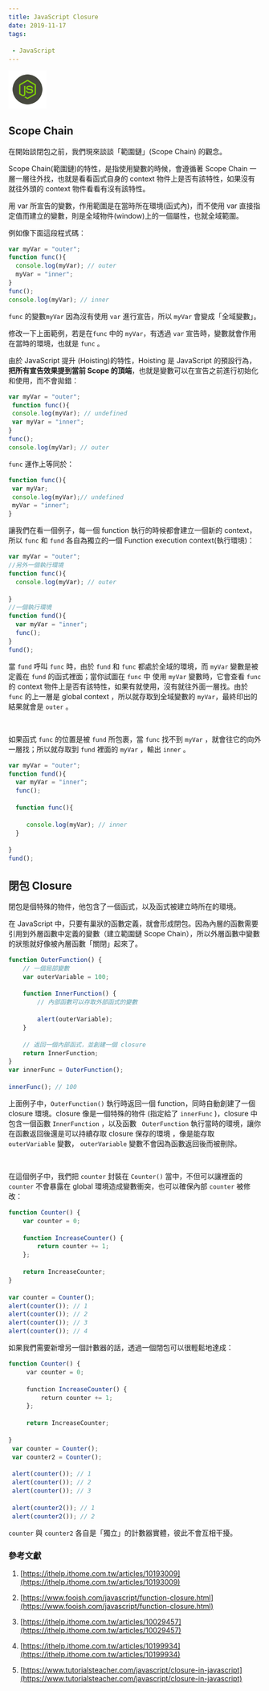 ```yaml
---
title: JavaScript Closure
date: 2019-11-17
tags:

 - JavaScript
---
```


<img src="logo.svg" style="width:15%;">

<br/>

## Scope Chain

在開始談閉包之前，我們現來談談「範圍鏈」(Scope Chain) 的觀念。

Scope Chain(範圍鏈)的特性，是指使用變數的時候，會遵循著 Scope Chain 一層一層往外找，也就是看看函式自身的 context 物件上是否有該特性，如果沒有就往外頭的 context 物件看看有沒有該特性。

用 var 所宣告的變數，作用範圍是在當時所在環境(函式內)，而不使用 var 直接指定值而建立的變數，則是全域物件(window)上的一個屬性，也就全域範圍。

例如像下面這段程式碼：

```javascript
var myVar = "outer";
function func(){
  console.log(myVar); // outer
  myVar = "inner";
}
func();
console.log(myVar); // inner
```

`func` 的變數`myVar` 因為沒有使用 `var` 進行宣告，所以 `myVar`  會變成「全域變數」。

修改一下上面範例，若是在`func` 中的 `myVar`，有透過 `var` 宣告時，變數就會作用在當時的環境，也就是 `func` 。

由於 JavaScript 提升 (Hoisting)的特性，Hoisting 是 JavaScript 的預設行為，**把所有宣告效果提到當前 Scope 的頂端**，也就是變數可以在宣告之前進行初始化和使用，而不會拋錯：

```javascript
var myVar = "outer";
 function func(){
 console.log(myVar); // undefined
 var myVar = "inner";
}
func();
console.log(myVar); // outer
```

`func` 運作上等同於：

```javascript
function func(){
 var myVar;
 console.log(myVar);// undefined
 myVar = "inner";
}
```

讓我們在看一個例子，每一個 function 執行的時候都會建立一個新的 context，所以 `func` 和  `fund`  各自為獨立的一個 Function execution context(執行環境)：

```javascript
var myVar = "outer";
//另外一個執行環境
function func(){
  console.log(myVar); // outer

}
//一個執行環境
function fund(){
  var myVar = "inner";
  func();
}
fund();
```

當 `fund` 呼叫 `func` 時，由於 `fund` 和 `func` 都處於全域的環境，而 `myVar` 變數是被定義在 `fund` 的函式裡面；當你試圖在 `func` 中 使用 `myVar` 變數時，它會查看 `func` 的 context 物件上是否有該特性，如果有就使用，沒有就往外面一層找。由於 `func` 的上一層是 global context ，所以就存取到全域變數的 `myVar`，最終印出的結果就會是 `outer` 。

<br/>

如果函式 `func`  的位置是被 `fund`  所包裹，當 `func` 找不到  `myVar` ，就會往它的向外一層找；所以就存取到 `fund`  裡面的 `myVar`  ，輸出  `inner`  。

```javascript
var myVar = "outer";
function fund(){
  var myVar = "inner";
  func();

  function func(){

     console.log(myVar); // inner
  }

}
fund();
```

## 閉包 Closure

閉包是個特殊的物件，他包含了一個函式，以及函式被建立時所在的環境。

在 JavaScript 中，只要有巢狀的函數定義，就會形成閉包。因為內層的函數需要引用到外層函數中定義的變數（建立範圍鏈 Scope Chain），所以外層函數中變數的狀態就好像被內層函數「關閉」起來了。

```javascript
function OuterFunction() {
    // 一個局部變數
    var outerVariable = 100;

    function InnerFunction() {
        // 內部函數可以存取外部函式的變數

        alert(outerVariable);
    }

    // 返回一個內部函式，並創建一個 closure  
    return InnerFunction;
}
var innerFunc = OuterFunction();

innerFunc(); // 100
```

上面例子中，`OuterFunction()` 執行時返回一個 function，同時自動創建了一個 closure 環境。closure 像是一個特殊的物件 (指定給了 `innerFunc`  )，closure 中包含一個函數  `InnerFunction`  ，以及函數 ` OuterFunction`  執行當時的環境，讓你在函數返回後還是可以持續存取 closure 保存的環境 ，像是能存取  `outerVariable`  變數， `outerVariable`  變數不會因為函數返回後而被刪除。

<br/>

在這個例子中，我們把 `counter` 封裝在 `Counter()` 當中，不但可以讓裡面的 `counter` 不會暴露在 global 環境造成變數衝突，也可以確保內部 `counter` 被修改：

```javascript
function Counter() {
    var counter = 0;

    function IncreaseCounter() {
        return counter += 1;
    };

    return IncreaseCounter;
}

var counter = Counter();
alert(counter()); // 1
alert(counter()); // 2
alert(counter()); // 3
alert(counter()); // 4
```

如果我們需要新增另一個計數器的話，透過一個閉包可以很輕鬆地達成：

```javascript
function Counter() {
     var counter = 0;

     function IncreaseCounter() {
         return counter += 1;
     };

     return IncreaseCounter;

}
 var counter = Counter();
 var counter2 = Counter();

 alert(counter()); // 1
 alert(counter()); // 2
 alert(counter()); // 3

 alert(counter2()); // 1
 alert(counter2()); // 2
```

`counter` 與 `counter2` 各自是「獨立」的計數器實體，彼此不會互相干擾。



### 參考文獻

1. [https://ithelp.ithome.com.tw/articles/10193009](https://ithelp.ithome.com.tw/articles/10193009)

2. [https://www.fooish.com/javascript/function-closure.html](https://www.fooish.com/javascript/function-closure.html)

3. [https://ithelp.ithome.com.tw/articles/10029457](https://ithelp.ithome.com.tw/articles/10029457)

4. [https://ithelp.ithome.com.tw/articles/10199934](https://ithelp.ithome.com.tw/articles/10199934)

5. [https://www.tutorialsteacher.com/javascript/closure-in-javascript](https://www.tutorialsteacher.com/javascript/closure-in-javascript)
